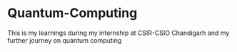 # Quantum-Computing
This is my learnings during my internship at CSIR-CSIO Chandigarh and my further journey on quantum computing 
